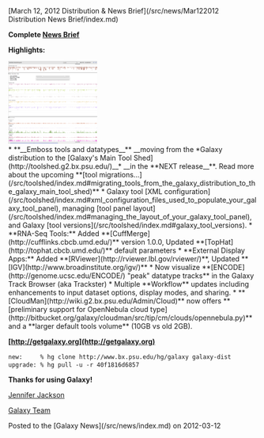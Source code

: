 <div class='newsItemHeader'>[March 12, 2012 Distribution & News Brief](/src/news/Mar122012 Distribution News Brief/index.md)</div>


**Complete [News Brief](/src/archive/dev-news-briefs/2012-03-12/index.md)**

**Highlights:**
<div class='right'><a href='/src/learn/visualization/index.md'><img src="/src/images/news-graphics/2012_03_12_trackster-encode.png" alt="trackster-encode" width="180px" /></a></div>
* **__Emboss tools and datatypes__** __moving from the *Galaxy distribution to the [Galaxy's Main Tool Shed](http://toolshed.g2.bx.psu.edu/)__* __in the **NEXT release__**. Read more about the upcoming **[tool migrations...](/src/toolshed/index.md#migrating_tools_from_the_galaxy_distribution_to_the_galaxy_main_tool_shed)**
* Galaxy tool [XML configuration](/src/toolshed/index.md#xml_configuration_files_used_to_populate_your_galaxy_tool_panel), managing [tool panel layout](/src/toolshed/index.md#managing_the_layout_of_your_galaxy_tool_panel), and Galaxy [tool versions](/src/toolshed/index.md#galaxy_tool_versions).
* **RNA-Seq Tools:** Added **[CuffMerge](http://cufflinks.cbcb.umd.edu/)** version 1.0.0, Updated **[TopHat](http://tophat.cbcb.umd.edu/)** default parameters
* **External Display Apps:** Added **[RViewer](http://rviewer.lbl.gov/rviewer/)**, Updated **[IGV](http://www.broadinstitute.org/igv/)**
* Now visualize **[ENCODE](http://genome.ucsc.edu/ENCODE/) "peak" datatype tracks** in the Galaxy Track Browser (aka Trackster)
* Multiple **Workflow** updates including enhancements to input dataset options, display modes, and sharing.
* **[CloudMan](http://wiki.g2.bx.psu.edu/Admin/Cloud)** now offers **[preliminary support for OpenNebula cloud type](http://bitbucket.org/galaxy/cloudman/src/tip/cm/clouds/opennebula.py)** and a **larger default tools volume** (10GB vs old 2GB).

**[http://getgalaxy.org](http://getgalaxy.org)**
```
new:     % hg clone http://www.bx.psu.edu/hg/galaxy galaxy-dist
upgrade: % hg pull -u -r 40f1816d6857
```



**Thanks for using Galaxy!**

[Jennifer Jackson](/src/people/jennifer-jackson/index.md)

[Galaxy Team](/src/galaxy-team/index.md)

<div class='newsItemFooter'>Posted to the [Galaxy News](/src/news/index.md) on 2012-03-12</div>

